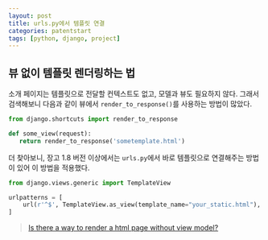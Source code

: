```yaml
---
layout: post
title: urls.py에서 템플릿 연결
categories: patentstart
tags: [python, django, project]
---
```


## 뷰 없이 템플릿 렌더링하는 법
소개 페이지는 템플릿으로 전달할 컨텍스트도 없고, 모델과 뷰도 필요하지 않다.  그래서 검색해보니 다음과 같이 뷰에서 `render_to_response()`를 사용하는 방법이 많았다.

```python
from django.shortcuts import render_to_response

def some_view(request):
   return render_to_response('sometemplate.html')
```

더 찾아보니, 장고 1.8 버전 이상에서는 `urls.py`에서 바로 템플릿으로 연결해주는 방법이 있어 이 방법을 적용했다.

```python
from django.views.generic import TemplateView

urlpatterns = [
    url(r'^$', TemplateView.as_view(template_name="your_static.html"), name='whatever'),
]
```

> [Is there a way to render a html page without view model?](https://stackoverflow.com/questions/2799443/is-there-a-way-to-render-a-html-page-without-view-model)
